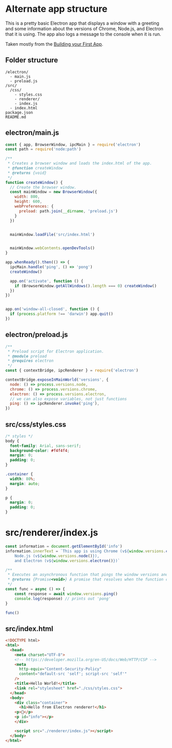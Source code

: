 # Alternate app structure

This is a pretty basic Electron app that displays a window with a greeting and some information about the versions of Chrome, Node.js, and Electron that it is using. The app also logs a message to the console when it is run.

Taken mostly from the [Building your First App](https://www.electronjs.org/docs/latest/tutorial/tutorial-first-app).

## Folder structure

```
/electron/
  - main.js
  - preload.js
/src/
  /css/
    - styles.css
    - renderer/
    - index.js
  - index.html
package.json
README.md
```

## electron/main.js

```js
const { app, BrowserWindow, ipcMain } = require('electron')
const path = require('node:path')

/**
 * Creates a browser window and loads the index.html of the app.
 * @function createWindow
 * @returns {void}
 */
function createWindow() {
  // Create the browser window.
  const mainWindow = new BrowserWindow({
    width: 800,
    height: 600,
    webPreferences: {
      preload: path.join(__dirname, 'preload.js')
    }
  })


  mainWindow.loadFile('src/index.html')


  mainWindow.webContents.openDevTools()
}

app.whenReady().then(() => {
  ipcMain.handle('ping', () => 'pong')
  createWindow()

  app.on('activate', function () {
    if (BrowserWindow.getAllWindows().length === 0) createWindow()
  })
})


app.on('window-all-closed', function () {
  if (process.platform !== 'darwin') app.quit()
})
```

## electron/preload.js

```js
/**
 * Preload script for Electron application.
 * @module preload
 * @requires electron
 */
const { contextBridge, ipcRenderer } = require('electron')

contextBridge.exposeInMainWorld('versions', {
  node: () => process.versions.node,
  chrome: () => process.versions.chrome,
  electron: () => process.versions.electron,
  // we can also expose variables, not just functions
  ping: () => ipcRenderer.invoke('ping'),
})
```

## src/css/styles.css

```css
/* styles */
body {
  font-family: Arial, sans-serif;
  background-color: #f4f4f4;
  margin: 0;
  padding: 0;
}

.container {
  width: 80%;
  margin: auto;
}

p {
  margin: 0;
  padding: 0;
}
```

# src/renderer/index.js

```js
const information = document.getElementById('info')
information.innerText = `This app is using Chrome (v${window.versions.chrome()}), 
    Node.js (v${window.versions.node()}), 
    and Electron (v${window.versions.electron()})`

/**
 * Executes an asynchronous function that pings the window versions and logs the response.
 * @returns {Promise<void>} A promise that resolves when the function completes.
 */
const func = async () => {
    const response = await window.versions.ping()
    console.log(response) // prints out 'pong'
}

func()
```

## src/index.html

```html
<!DOCTYPE html>
<html>
  <head>
    <meta charset="UTF-8">
    <!-- https://developer.mozilla.org/en-US/docs/Web/HTTP/CSP -->
    <meta
      http-equiv="Content-Security-Policy"
      content="default-src 'self'; script-src 'self'"
    />
    <title>Hello World!</title>
    <link rel="stylesheet" href="./css/styles.css">
  </head>
  <body>
    <div class="container">
      <h1>Hello from Electron renderer!</h1>
    <p>👋</p>
    <p id="info"></p>
    </div>

    <script src="./renderer/index.js"></script>
  </body>
</html>
```
